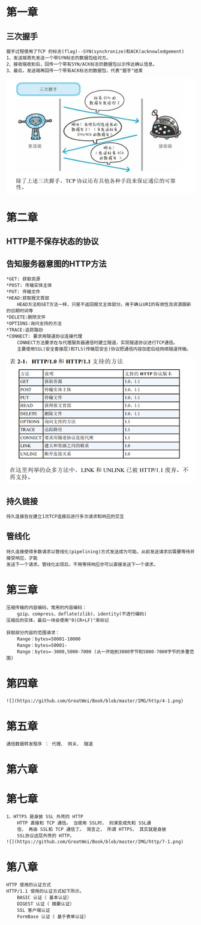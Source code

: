 # 第一章
## 三次握手
	握手过程使用了TCP 的标志(flag)--SYN(synchronize)和ACK(acknowledgement)
	1、发送端首先发送一个带SYN标志的数据包给对方。
	2、接收端收到后，回传一个带有SYN/ACK标志的数据包以示传达确认信息。
	3、最后，发送端再回传一个带有ACK标志的数据包，代表"握手"结束
![](https://github.com/GreatWei/Book/blob/master/IMG/http/1-1.jpg)

# 第二章
## HTTP是不保存状态的协议
## 告知服务器意图的HTTP方法
	*GET: 获取资源
	*POST: 传输实体主体
	*PUT: 传输文件
	*HEAD:获取报文首部
		HEAD方法和GET方法一样，只是不返回报文主体部分。用于确认URI的有效性及资源跟新的日期时间等
	*DELETE:删除文件
	*OPTIONS:询问支持的方法
	*TRACE:追踪路劲
	*CONNECT: 要求用隧道协议连接代理
		CONNECT方法要求在与代理服务器通信时建立隧道，实现隧道协议进行TCP通信。
		主要使用SSL(安全套接层)和TLS(传输层安全)协议把通信内容加密后经网络隧道传输。
![](https://github.com/GreatWei/Book/blob/master/IMG/http/2-1.jpg)
	
## 持久链接
	持久连接旨在建立1次TCP连接后进行多次请求和响应的交互
## 管线化
	持久连接使得多数请求以管线化(pipelining)方式发送成为可能。从前发送请求后需要等待并接受响应，才能
	发送下一个请求。管线化出现后，不用等待响应亦可以直接发送下一个请求。

# 第三章
	压缩传输的内容编码，常用的内容编码：
		gzip、compress、deflate(zlib)、identity(不进行编码)
	压缩后的实体，最后一块会使用"0(CR+LF)"来标记
	
	获取部分内容的范围请求：
		Range：bytes=50001-10000 
		Range：bytes=50001-
		Range：bytes=-3000,5000-7000 (从一开始到3000字节和5000-7000字节的多重范围)

# 第四章
	![](https://github.com/GreatWei/Book/blob/master/IMG/http/4-1.png)
	
# 第五章
	通信数据转发程序 ： 代理、 网关、 隧道
	
# 第六章

# 第七章
	1、HTTPS 是身披 SSL 外壳的 HTTP
		HTTP 直接和 TCP 通信。 当使用 SSL时， 则演变成先和 SSL通
		信， 再由 SSL和 TCP 通信了。 简言之， 所谓 HTTPS， 其实就是身披
		SSL协议这层外壳的 HTTP。
	![](https://github.com/GreatWei/Book/blob/master/IMG/http/7-1.png)

# 第八章
	HTTP 使用的认证方式
	HTTP/1.1 使用的认证方式如下所示。
		BASIC 认证（ 基本认证）
		DIGEST 认证（ 摘要认证）
		SSL 客户端认证
		FormBase 认证（ 基于表单认证）